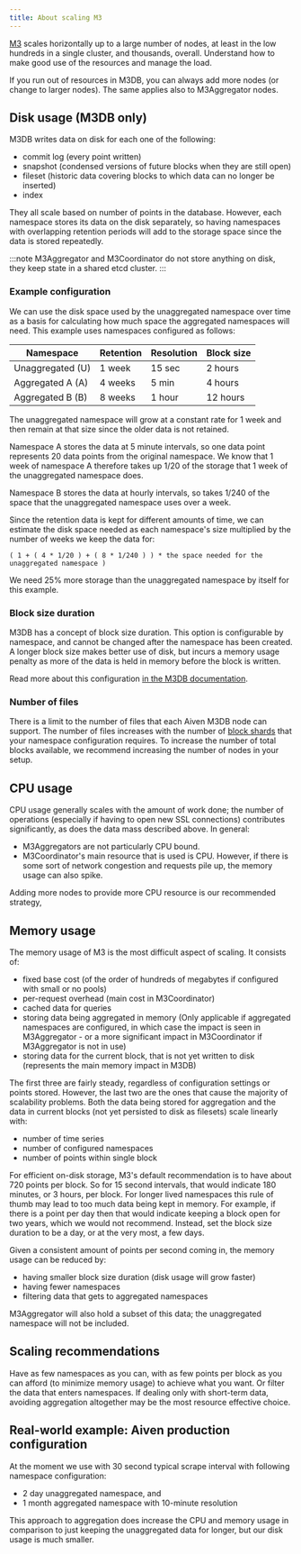 ```yaml
---
title: About scaling M3
---
```


[M3](https://m3db.io/) scales horizontally up to a large number of nodes, at least in the low hundreds in a single cluster, and thousands, overall. Understand how to make good use of the resources and manage the load.

If you run out of resources in M3DB, you can always add more nodes (or change to larger nodes).
The same applies also to M3Aggregator nodes.

## Disk usage (M3DB only)

M3DB writes data on disk for each one of the following:

-   commit log (every point written)
-   snapshot (condensed versions of future blocks when they are still
    open)
-   fileset (historic data covering blocks to which data can no longer
    be inserted)
-   index

They all scale based on number of points in the database. However, each
namespace stores its data on the disk separately, so having namespaces
with overlapping retention periods will add to the storage space since
the data is stored repeatedly.

:::note
M3Aggregator and M3Coordinator do not store anything on disk, they keep
state in a shared etcd cluster.
:::

### Example configuration

We can use the disk space used by the unaggregated namespace over time
as a basis for calculating how much space the aggregated namespaces will
need. This example uses namespaces configured as follows:

| Namespace        | Retention | Resolution | Block size |
| ---------------- | --------- | ---------- | ---------- |
| Unaggregated (U) | 1 week    | 15 sec     | 2 hours    |
| Aggregated A (A) | 4 weeks   | 5 min      | 4 hours    |
| Aggregated B (B) | 8 weeks   | 1 hour     | 12 hours   |

The unaggregated namespace will grow at a constant rate for 1 week and
then remain at that size since the older data is not retained.

Namespace A stores the data at 5 minute intervals, so one data point
represents 20 data points from the original namespace. We know that 1
week of namespace A therefore takes up 1/20 of the storage that 1 week
of the unaggregated namespace does.

Namespace B stores the data at hourly intervals, so takes 1/240 of the
space that the unaggregated namespace uses over a week.

Since the retention data is kept for different amounts of time, we can
estimate the disk space needed as each namespace's size multiplied by
the number of weeks we keep the data for:

`( 1 + ( 4 * 1/20 ) + ( 8 * 1/240 ) ) * the space needed for the unaggregated namespace )`

We need 25% more storage than the unaggregated namespace by itself for this example.

### Block size duration

M3DB has a concept of block size duration. This option is configurable
by namespace, and cannot be changed after the namespace has been
created. A longer block size makes better use of disk, but incurs a
memory usage penalty as more of the data is held in memory before the
block is written.

Read more about this configuration [in the M3DB
documentation](https://m3db.io/docs/operational_guide/namespace_configuration/#blocksize).

### Number of files

There is a limit to the number of files that each Aiven M3DB node can
support. The number of files increases with the number of
[block shards](/docs/products/m3db/reference/terminology) that your namespace configuration requires. To increase the
number of total blocks available, we recommend increasing the number of
nodes in your setup.

## CPU usage

CPU usage generally scales with the amount of work done; the number of
operations (especially if having to open new SSL connections)
contributes significantly, as does the data mass described above. In
general:

-   M3Aggregators are not particularly CPU bound.
-   M3Coordinator's main resource that is used is CPU. However, if
    there is some sort of network congestion and requests pile up, the
    memory usage can also spike.

Adding more nodes to provide more CPU resource is our recommended
strategy,

## Memory usage

<!-- vale off -->
The memory usage of M3 is the most difficult aspect of scaling. It
consists of:
<!-- vale on -->

-   fixed base cost (of the order of hundreds of megabytes if configured
    with small or no pools)
-   per-request overhead (main cost in M3Coordinator)
-   cached data for queries
-   storing data being aggregated in memory (Only applicable if
    aggregated namespaces are configured, in which case the impact is
    seen in M3Aggregator - or a more significant impact in M3Coordinator
    if M3Aggregator is not in use)
-   storing data for the current block, that is not yet written to disk
    (represents the main memory impact in M3DB)

The first three are fairly steady, regardless of configuration settings
or points stored. However, the last two are the ones that cause the
majority of scalability problems. Both the data being stored for
aggregation and the data in current blocks (not yet persisted to disk as
filesets) scale linearly with:

-   number of time series
-   number of configured namespaces
-   number of points within single block

For efficient on-disk storage, M3's default recommendation is to have
about 720 points per block. So for 15 second intervals, that would
indicate 180 minutes, or 3 hours, per block. For longer lived namespaces
this rule of thumb may lead to too much data being kept in memory. For
example, if there is a point per day then that would indicate keeping a
block open for two years, which we would not recommend. Instead, set the
block size duration to be a day, or at the very most, a few days.

Given a consistent amount of points per second coming in, the memory
usage can be reduced by:

-   having smaller block size duration (disk usage will grow faster)
-   having fewer namespaces
-   filtering data that gets to aggregated namespaces

M3Aggregator will also hold a subset of this data; the unaggregated
namespace will not be included.

## Scaling recommendations

Have as few namespaces as you can, with as few points per block as you
can afford (to minimize memory usage) to achieve what you want. Or
filter the data that enters namespaces. If dealing only with short-term
data, avoiding aggregation altogether may be the most resource effective
choice.

## Real-world example: Aiven production configuration

At the moment we use with 30 second typical scrape interval with
following namespace configuration:

-   2 day unaggregated namespace, and
-   1 month aggregated namespace with 10-minute resolution

This approach to aggregation does increase the CPU and memory usage in
comparison to just keeping the unaggregated data for longer, but our
disk usage is much smaller.
